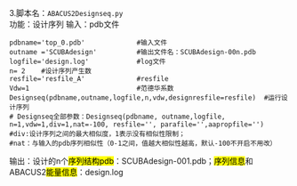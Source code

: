 3.脚本名：`ABACUS2Designseq.py`<br>
功能：设计序列
输入：pdb文件
```
pdbname='top_0.pdb'	            #输入文件
outname ='SCUBAdesign'	        #输出文件名：SCUBAdesign-00n.pdb
logfile='design.log'	        #log文件
n= 2	#设计序列产生数
resfile='resfile_A'	            #resfile
Vdw=1	                        #范德华系数
Designseq(pdbname,outname,logfile,n,vdw,designresfile=resfile)	#运行设计序列
# Designseq全部参数：Designseq(pdbname, outname,logfile, n=1,vdw=1,div=1,nat=-100, resfile='', parafile='',aapropfile='')	#div:设计序列之间的最大相似度，1表示没有相似性限制；
#nat：与输入的pdb序列相似性（0-1之间，值越大相似性越高，默认-100不开启不用改）
```
输出：设计的n个<mark>序列结构pdb</mark>：SCUBAdesign-001.pdb；<mark>序列信息</mark>和ABACUS2<mark>能量信息</mark>：design.log
